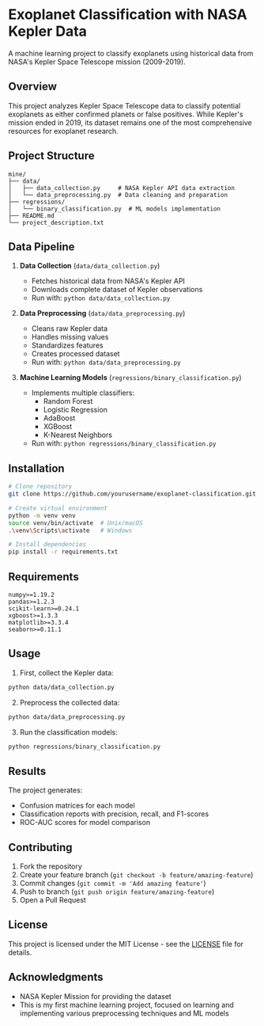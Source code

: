 # Exoplanet Classification with NASA Kepler Data

A machine learning project to classify exoplanets using historical data from NASA's Kepler Space Telescope mission (2009-2019).

## Overview

This project analyzes Kepler Space Telescope data to classify potential exoplanets as either confirmed planets or false positives. While Kepler's mission ended in 2019, its dataset remains one of the most comprehensive resources for exoplanet research.

## Project Structure

```
mine/
├── data/
│   ├── data_collection.py     # NASA Kepler API data extraction
│   └── data_preprocessing.py  # Data cleaning and preparation
├── regressions/
│   └── binary_classification.py  # ML models implementation
├── README.md
└── project_description.txt
```

## Data Pipeline

1. **Data Collection** (`data/data_collection.py`)
   - Fetches historical data from NASA's Kepler API
   - Downloads complete dataset of Kepler observations
   - Run with: `python data/data_collection.py`

2. **Data Preprocessing** (`data/data_preprocessing.py`)
   - Cleans raw Kepler data
   - Handles missing values
   - Standardizes features
   - Creates processed dataset
   - Run with: `python data/data_preprocessing.py`

3. **Machine Learning Models** (`regressions/binary_classification.py`)
   - Implements multiple classifiers:
     * Random Forest
     * Logistic Regression
     * AdaBoost
     * XGBoost
     * K-Nearest Neighbors
   - Run with: `python regressions/binary_classification.py`

## Installation

```bash
# Clone repository
git clone https://github.com/yourusername/exoplanet-classification.git

# Create virtual environment
python -m venv venv
source venv/bin/activate  # Unix/macOS
.\venv\Scripts\activate   # Windows

# Install dependencies
pip install -r requirements.txt
```

## Requirements

```
numpy>=1.19.2
pandas>=1.2.3
scikit-learn>=0.24.1
xgboost>=1.3.3
matplotlib>=3.3.4
seaborn>=0.11.1
```

## Usage

1. First, collect the Kepler data:
```bash
python data/data_collection.py
```

2. Preprocess the collected data:
```bash
python data/data_preprocessing.py
```

3. Run the classification models:
```bash
python regressions/binary_classification.py
```

## Results

The project generates:
- Confusion matrices for each model
- Classification reports with precision, recall, and F1-scores
- ROC-AUC scores for model comparison

## Contributing

1. Fork the repository
2. Create your feature branch (`git checkout -b feature/amazing-feature`)
3. Commit changes (`git commit -m 'Add amazing feature'`)
4. Push to branch (`git push origin feature/amazing-feature`)
5. Open a Pull Request

## License

This project is licensed under the MIT License - see the [LICENSE](LICENSE) file for details.

## Acknowledgments

- NASA Kepler Mission for providing the dataset
- This is my first machine learning project, focused on learning and implementing various preprocessing techniques and ML models
